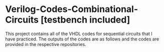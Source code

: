 # Verilog-Codes-Combinational-Circuits [testbench included]

This project contains all of the VHDL codes for sequential circuits that I have practiced. 
The outputs of the codes are as follows and the codes are provided in the respective repositories.
